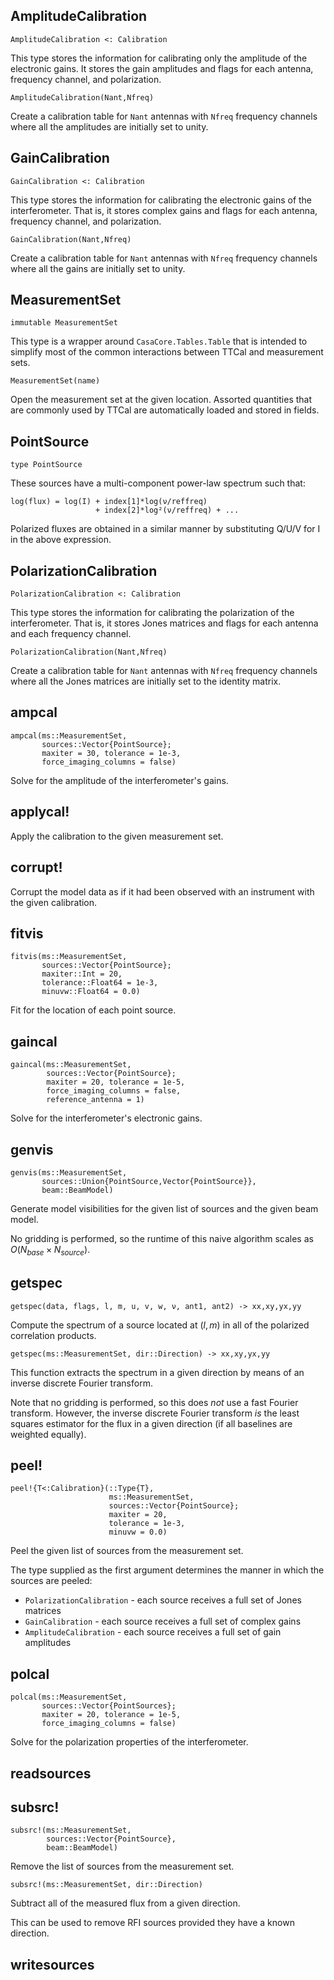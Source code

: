 <!---
This is an auto-generated file and should not be edited directly.
-->

## AmplitudeCalibration

```
AmplitudeCalibration <: Calibration
```

This type stores the information for calibrating only the amplitude of the electronic gains. It stores the gain amplitudes and flags for each antenna, frequency channel, and polarization.

```
AmplitudeCalibration(Nant,Nfreq)
```

Create a calibration table for `Nant` antennas with `Nfreq` frequency channels where all the amplitudes are initially set to unity.

## GainCalibration

```
GainCalibration <: Calibration
```

This type stores the information for calibrating the electronic gains of the interferometer. That is, it stores complex gains and flags for each antenna, frequency channel, and polarization.

```
GainCalibration(Nant,Nfreq)
```

Create a calibration table for `Nant` antennas with `Nfreq` frequency channels where all the gains are initially set to unity.

## MeasurementSet

```
immutable MeasurementSet
```

This type is a wrapper around `CasaCore.Tables.Table` that is intended to simplify most of the common interactions between TTCal and measurement sets.

```
MeasurementSet(name)
```

Open the measurement set at the given location. Assorted quantities that are commonly used by TTCal are automatically loaded and stored in fields.

## PointSource

```
type PointSource
```

These sources have a multi-component power-law spectrum such that:

```
log(flux) = log(I) + index[1]*log(ν/reffreq)
                   + index[2]*log²(ν/reffreq) + ...
```

Polarized fluxes are obtained in a similar manner by substituting Q/U/V for I in the above expression.

## PolarizationCalibration

```
PolarizationCalibration <: Calibration
```

This type stores the information for calibrating the polarization of the interferometer. That is, it stores Jones matrices and flags for each antenna and each frequency channel.

```
PolarizationCalibration(Nant,Nfreq)
```

Create a calibration table for `Nant` antennas with `Nfreq` frequency channels where all the Jones matrices are initially set to the identity matrix.

## ampcal

```
ampcal(ms::MeasurementSet,
       sources::Vector{PointSource};
       maxiter = 30, tolerance = 1e-3,
       force_imaging_columns = false)
```

Solve for the amplitude of the interferometer's gains.

## applycal!

Apply the calibration to the given measurement set.

## corrupt!

Corrupt the model data as if it had been observed with an instrument with the given calibration.

## fitvis

```
fitvis(ms::MeasurementSet,
       sources::Vector{PointSource};
       maxiter::Int = 20,
       tolerance::Float64 = 1e-3,
       minuvw::Float64 = 0.0)
```

Fit for the location of each point source.

## gaincal

```
gaincal(ms::MeasurementSet,
        sources::Vector{PointSource};
        maxiter = 20, tolerance = 1e-5,
        force_imaging_columns = false,
        reference_antenna = 1)
```

Solve for the interferometer's electronic gains.

## genvis

```
genvis(ms::MeasurementSet,
       sources::Union{PointSource,Vector{PointSource}},
       beam::BeamModel)
```

Generate model visibilities for the given list of sources and the given beam model.

No gridding is performed, so the runtime of this naive algorithm scales as $O(N_{base} \times N_{source})$.

## getspec

```
getspec(data, flags, l, m, u, v, w, ν, ant1, ant2) -> xx,xy,yx,yy
```

Compute the spectrum of a source located at $(l,m)$ in all of the polarized correlation products.

```
getspec(ms::MeasurementSet, dir::Direction) -> xx,xy,yx,yy
```

This function extracts the spectrum in a given direction by means of an inverse discrete Fourier transform.

Note that no gridding is performed, so this does *not* use a fast Fourier transform. However, the inverse discrete Fourier transform *is* the least squares estimator for the flux in a given direction (if all baselines are weighted equally).

## peel!

```
peel!{T<:Calibration}(::Type{T},
                      ms::MeasurementSet,
                      sources::Vector{PointSource};
                      maxiter = 20,
                      tolerance = 1e-3,
                      minuvw = 0.0)
```

Peel the given list of sources from the measurement set.

The type supplied as the first argument determines the manner in which the sources are peeled:

  * `PolarizationCalibration` - each source receives a full set of Jones matrices
  * `GainCalibration` - each source receives a full set of complex gains
  * `AmplitudeCalibration` - each source receives a full set of gain amplitudes

## polcal

```
polcal(ms::MeasurementSet,
       sources::Vector{PointSources};
       maxiter = 20, tolerance = 1e-5,
       force_imaging_columns = false)
```

Solve for the polarization properties of the interferometer.

## readsources



## subsrc!

```
subsrc!(ms::MeasurementSet,
        sources::Vector{PointSource},
        beam::BeamModel)
```

Remove the list of sources from the measurement set.

```
subsrc!(ms::MeasurementSet, dir::Direction)
```

Subtract all of the measured flux from a given direction.

This can be used to remove RFI sources provided they have a known direction.

## writesources




